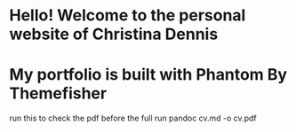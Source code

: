 # Hello! Welcome to the personal website of Christina Dennis
# My portfolio is built with Phantom By Themefisher


run this to check the pdf before the full run 
 pandoc cv.md -o cv.pdf

